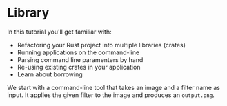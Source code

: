# Library

In this tutorial you'll get familiar with:

* Refactoring your Rust project into multiple libraries (crates)
* Running applications on the command-line
* Parsing command line paramenters by hand
* Re-using existing crates in your application
* Learn about borrowing

We start with a command-line tool that takes an image and a filter name as input.
It applies the given filter to the image and produces an `output.png`.

